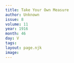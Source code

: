 ```yaml
---
title: Take Your Own Measure
author: Unknown
issue: 8
volume: 11
year: 1916
month: 46
day: V
tags:
layout: page.njk
image:
---
```

